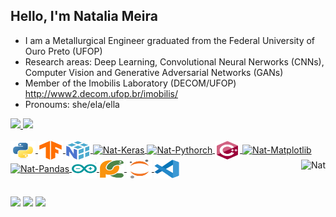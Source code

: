 ## Hello, I'm Natalia Meira

- I am a Metallurgical Engineer graduated from the Federal University of Ouro Preto (UFOP)
- Research areas: Deep Learning, Convolutional Neural Nerworks (CNNs), Computer Vision and Generative Adversarial Networks (GANs)
- Member of the Imobilis Laboratory (DECOM/UFOP) <http://www2.decom.ufop.br/imobilis/>
- Pronoums: she/ela/ella


 <div>
  <a href="https://github.com/nataliameira">
   <img height="100em" src="https://github-readme-stats.vercel.app/api?username=nataliameira&show_icons=true&theme=dracula&include_all_commits=true&count_private=true"/>
   <img height="100em" src="https://github-readme-stats.vercel.app/api/top-langs/?username=nataliameira&layout=compact&langs_count=10&&count_private=true&theme=dracula"/>
 </div>

</div>
  <div style="display: inline_block"><br>
  <img align="center" alt="Nat-Python" height="30" width="40" src="https://raw.githubusercontent.com/devicons/devicon/master/icons/python/python-original.svg" title="Python" />
  <img align="center" alt="Nat-Tensorflow" height="30" width="40" src="https://github.com/devicons/devicon/blob/master/icons/tensorflow/tensorflow-original.svg" title="Tensorflow" />
  <img align="center" alt="Nat-Numpy" height="30" width="40" src="https://github.com/devicons/devicon/blob/master/icons/numpy/numpy-original.svg" title="Numpy" />
  <img align="center" alt="Nat-Keras" height="30" width="40" src="https://github.com/valohai/ml-logos/blob/master/keras-text.svg" title="Keras" />
  <img align="center" alt="Nat-Pythorch" height="30" width="40" src="https://github.com/valohai/ml-logos/blob/master/pytorch.svg" title="Pythorch" />
    <img align="center" alt="Nat-Cplusplus" height="30" width="40" src="https://github.com/devicons/devicon/blob/master/icons/cplusplus/cplusplus-original.svg" title="C++" />
  <img align="center" alt="Nat-Matplotlib" height="30" width="40" src="https://github.com/valohai/ml-logos/blob/master/matplotlib.svg" title="Matplotlib" />
  <img align="center" alt="Nat-Pandas" height="30" width="40" src="https://github.com/valohai/ml-logos/blob/master/pandas.svg" title="Pandas" />
  <img align="center" alt="Nat-Arduino" height="30" width="40" src="https://github.com/devicons/devicon/blob/master/icons/arduino/arduino-original.svg" title="Arduino" />
  <img align="center" alt="Nat-PyCharm" height="30" width="40" src="https://github.com/devicons/devicon/blob/master/icons/pycharm/pycharm-original.svg"  title="PyCharm" />
  <img align="center" alt="Nat-Jupyter" height="30" width="40" src="https://github.com/devicons/devicon/blob/master/icons/jupyter/jupyter-original.svg" title="Jupyter" />
  <img align="center" alt="Nat-VSCode" height="30" width="40" src="https://github.com/devicons/devicon/blob/master/icons/vscode/vscode-original.svg" title="VSCode" />
  <img height="100em" align="right" alt="Nat" src="https://media.discordapp.net/attachments/883099453895106601/883099570828116018/natgif.gif?width=434&height=434">
</div>
  
  ##
 
<div> 
  <a href="mailto:nataliaf.meira@gmail.com" target="_blank"><img src="https://img.shields.io/badge/Gmail-D14836?style=for-the-badge&logo=gmail&logoColor=white"></a>
 	<a href="https://www.linkedin.com/in/nat%C3%A1lia-meira-6741118a/" target="_blank"><img src="https://img.shields.io/badge/LinkedIn-0077B5?style=for-the-badge&logo=linkedin&logoColor=white" target="_blank"></a>
  <a href="https://www.youtube.com/channel/UC4EabjpEcDyttZtUg6SFM2Q" target="_blank"><img src="https://img.shields.io/badge/YouTube-FF0000?style=for-the-badge&logo=youtube&logoColor=white" target="_blank"></a>
</div>

